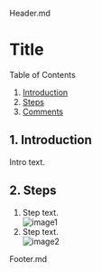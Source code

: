 Header.md

# Title

Table of Contents
1. [Introduction](#-introduction)
2. [Steps](#steps)
3. [Comments](#comments)

##  1. <a name='-introduction'></a> Introduction

Intro text.

##  2. <a name='steps'></a>Steps
1. Step text.  
![image1](1_image.PNG)
2. Step text.  
![image2](2_image.PNG)

Footer.md